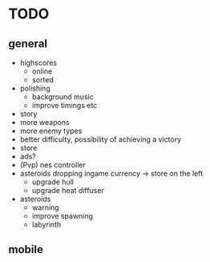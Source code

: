 # TODO
## general
* highscores
    - online
    - sorted
* polishing
    - background music
    - improve timings etc
* story
* more weapons
* more enemy types
* better difficulty, possibility of achieving a victory
* store
* ads?
* (Pvp) nes controller
* asteroids dropping ingame currency -> store on the left
  * upgrade hull
  * upgrade heat diffuser
* asteroids
    - warning
    - improve spawning
    - labyrinth

## mobile

